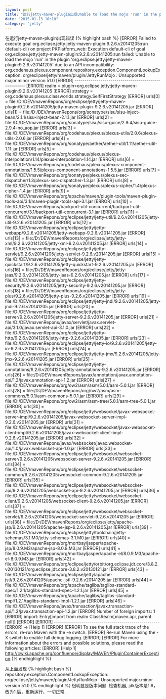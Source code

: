 ```yaml
---
layout: post
title: "运行jetty-maven-plugin出现Unable to load the mojo 'run' in the plugin"
date: "2015-01-13 10:10"
category: "jetty"
---
```


在运行jetty-maven-plugin出现错误
{% highlight bash %}
[ERROR] Failed to execute goal org.eclipse.jetty:jetty-maven-plugin:9.2.6.v20141205:run (default-cli) on project PKPlatform_web: Execution default-cli of goal org.eclipse.jetty:jetty-maven-plugin:9.2.6.v20141205:run failed: Unable to load the mojo 'run' in the plugin 'org.eclipse.jetty:jetty-maven-plugin:9.2.6.v20141205' due to an API incompatibility: org.codehaus.plexus.component.repository.exception.ComponentLookupException: org/eclipse/jetty/maven/plugin/JettyRunMojo : Unsupported major.minor version 51.0
[ERROR] -----------------------------------------------------
[ERROR] realm =    plugin>org.eclipse.jetty:jetty-maven-plugin:9.2.6.v20141205
[ERROR] strategy = org.codehaus.plexus.classworlds.strategy.SelfFirstStrategy
[ERROR] urls[0] = file:/D:/DEV/mavenRepons/org/eclipse/jetty/jetty-maven-plugin/9.2.6.v20141205/jetty-maven-plugin-9.2.6.v20141205.jar
[ERROR] urls[1] = file:/D:/DEV/mavenRepons/org/sonatype/sisu/sisu-inject-bean/2.1.1/sisu-inject-bean-2.1.1.jar
[ERROR] urls[2] = file:/D:/DEV/mavenRepons/org/sonatype/sisu/sisu-guice/2.9.4/sisu-guice-2.9.4-no_aop.jar
[ERROR] urls[3] = file:/D:/DEV/mavenRepons/org/codehaus/plexus/plexus-utils/2.0.6/plexus-utils-2.0.6.jar
[ERROR] urls[4] = file:/D:/DEV/mavenRepons/org/sonatype/aether/aether-util/1.11/aether-util-1.11.jar
[ERROR] urls[5] = file:/D:/DEV/mavenRepons/org/codehaus/plexus/plexus-interpolation/1.14/plexus-interpolation-1.14.jar
[ERROR] urls[6] = file:/D:/DEV/mavenRepons/org/codehaus/plexus/plexus-component-annotations/1.5.5/plexus-component-annotations-1.5.5.jar
[ERROR] urls[7] = file:/D:/DEV/mavenRepons/org/sonatype/plexus/plexus-sec-dispatcher/1.3/plexus-sec-dispatcher-1.3.jar
[ERROR] urls[8] = file:/D:/DEV/mavenRepons/org/sonatype/plexus/plexus-cipher/1.4/plexus-cipher-1.4.jar
[ERROR] urls[9] = file:/D:/DEV/mavenRepons/org/apache/maven/plugin-tools/maven-plugin-tools-api/3.1/maven-plugin-tools-api-3.1.jar
[ERROR] urls[10] = file:/D:/DEV/mavenRepons/backport-util-concurrent/backport-util-concurrent/3.1/backport-util-concurrent-3.1.jar
[ERROR] urls[11] = file:/D:/DEV/mavenRepons/org/eclipse/jetty/jetty-util/9.2.6.v20141205/jetty-util-9.2.6.v20141205.jar
[ERROR] urls[12] = file:/D:/DEV/mavenRepons/org/eclipse/jetty/jetty-webapp/9.2.6.v20141205/jetty-webapp-9.2.6.v20141205.jar
[ERROR] urls[13] = file:/D:/DEV/mavenRepons/org/eclipse/jetty/jetty-xml/9.2.6.v20141205/jetty-xml-9.2.6.v20141205.jar
[ERROR] urls[14] = file:/D:/DEV/mavenRepons/org/eclipse/jetty/jetty-servlet/9.2.6.v20141205/jetty-servlet-9.2.6.v20141205.jar
[ERROR] urls[15] = file:/D:/DEV/mavenRepons/org/eclipse/jetty/jetty-quickstart/9.2.6.v20141205/jetty-quickstart-9.2.6.v20141205.jar
[ERROR] urls[16] = file:/D:/DEV/mavenRepons/org/eclipse/jetty/jetty-jaas/9.2.6.v20141205/jetty-jaas-9.2.6.v20141205.jar
[ERROR] urls[17] = file:/D:/DEV/mavenRepons/org/eclipse/jetty/jetty-security/9.2.6.v20141205/jetty-security-9.2.6.v20141205.jar
[ERROR] urls[18] = file:/D:/DEV/mavenRepons/org/eclipse/jetty/jetty-plus/9.2.6.v20141205/jetty-plus-9.2.6.v20141205.jar
[ERROR] urls[19] = file:/D:/DEV/mavenRepons/org/eclipse/jetty/jetty-jndi/9.2.6.v20141205/jetty-jndi-9.2.6.v20141205.jar
[ERROR] urls[20] = file:/D:/DEV/mavenRepons/org/eclipse/jetty/jetty-server/9.2.6.v20141205/jetty-server-9.2.6.v20141205.jar
[ERROR] urls[21] = file:/D:/DEV/mavenRepons/javax/servlet/javax.servlet-api/3.1.0/javax.servlet-api-3.1.0.jar
[ERROR] urls[22] = file:/D:/DEV/mavenRepons/org/eclipse/jetty/jetty-http/9.2.6.v20141205/jetty-http-9.2.6.v20141205.jar
[ERROR] urls[23] = file:/D:/DEV/mavenRepons/org/eclipse/jetty/jetty-io/9.2.6.v20141205/jetty-io-9.2.6.v20141205.jar
[ERROR] urls[24] = file:/D:/DEV/mavenRepons/org/eclipse/jetty/jetty-jmx/9.2.6.v20141205/jetty-jmx-9.2.6.v20141205.jar
[ERROR] urls[25] = file:/D:/DEV/mavenRepons/org/eclipse/jetty/jetty-annotations/9.2.6.v20141205/jetty-annotations-9.2.6.v20141205.jar
[ERROR] urls[26] = file:/D:/DEV/mavenRepons/javax/annotation/javax.annotation-api/1.2/javax.annotation-api-1.2.jar
[ERROR] urls[27] = file:/D:/DEV/mavenRepons/org/ow2/asm/asm/5.0.1/asm-5.0.1.jar
[ERROR] urls[28] = file:/D:/DEV/mavenRepons/org/ow2/asm/asm-commons/5.0.1/asm-commons-5.0.1.jar
[ERROR] urls[29] = file:/D:/DEV/mavenRepons/org/ow2/asm/asm-tree/5.0.1/asm-tree-5.0.1.jar
[ERROR] urls[30] = file:/D:/DEV/mavenRepons/org/eclipse/jetty/websocket/javax-websocket-server-impl/9.2.6.v20141205/javax-websocket-server-impl-9.2.6.v20141205.jar
[ERROR] urls[31] = file:/D:/DEV/mavenRepons/org/eclipse/jetty/websocket/javax-websocket-client-impl/9.2.6.v20141205/javax-websocket-client-impl-9.2.6.v20141205.jar
[ERROR] urls[32] = file:/D:/DEV/mavenRepons/javax/websocket/javax.websocket-api/1.0/javax.websocket-api-1.0.jar
[ERROR] urls[33] = file:/D:/DEV/mavenRepons/org/eclipse/jetty/websocket/websocket-server/9.2.6.v20141205/websocket-server-9.2.6.v20141205.jar
[ERROR] urls[34] = file:/D:/DEV/mavenRepons/org/eclipse/jetty/websocket/websocket-common/9.2.6.v20141205/websocket-common-9.2.6.v20141205.jar
[ERROR] urls[35] = file:/D:/DEV/mavenRepons/org/eclipse/jetty/websocket/websocket-api/9.2.6.v20141205/websocket-api-9.2.6.v20141205.jar
[ERROR] urls[36] = file:/D:/DEV/mavenRepons/org/eclipse/jetty/websocket/websocket-client/9.2.6.v20141205/websocket-client-9.2.6.v20141205.jar
[ERROR] urls[37] = file:/D:/DEV/mavenRepons/org/eclipse/jetty/websocket/websocket-servlet/9.2.6.v20141205/websocket-servlet-9.2.6.v20141205.jar
[ERROR] urls[38] = file:/D:/DEV/mavenRepons/org/eclipse/jetty/apache-jsp/9.2.6.v20141205/apache-jsp-9.2.6.v20141205.jar
[ERROR] urls[39] = file:/D:/DEV/mavenRepons/org/eclipse/jetty/toolchain/jetty-schemas/3.1.M0/jetty-schemas-3.1.M0.jar
[ERROR] urls[40] = file:/D:/DEV/mavenRepons/org/mortbay/jasper/apache-jsp/8.0.9.M3/apache-jsp-8.0.9.M3.jar
[ERROR] urls[41] = file:/D:/DEV/mavenRepons/org/mortbay/jasper/apache-el/8.0.9.M3/apache-el-8.0.9.M3.jar
[ERROR] urls[42] = file:/D:/DEV/mavenRepons/org/eclipse/jetty/orbit/org.eclipse.jdt.core/3.8.2.v20130121/org.eclipse.jdt.core-3.8.2.v20130121.jar
[ERROR] urls[43] = file:/D:/DEV/mavenRepons/org/eclipse/jetty/apache-jstl/9.2.6.v20141205/apache-jstl-9.2.6.v20141205.jar
[ERROR] urls[44] = file:/D:/DEV/mavenRepons/org/apache/taglibs/taglibs-standard-spec/1.2.1/taglibs-standard-spec-1.2.1.jar
[ERROR] urls[45] = file:/D:/DEV/mavenRepons/org/apache/taglibs/taglibs-standard-impl/1.2.1/taglibs-standard-impl-1.2.1.jar
[ERROR] urls[46] = file:/D:/DEV/mavenRepons/javax/transaction/javax.transaction-api/1.2/javax.transaction-api-1.2.jar
[ERROR] Number of foreign imports: 1
[ERROR] import: Entry[import  from realm ClassRealm[maven.api, parent: null]]
[ERROR] 
[ERROR] -----------------------------------------------------
[ERROR] -> [Help 1]
[ERROR] 
[ERROR] To see the full stack trace of the errors, re-run Maven with the -e switch.
[ERROR] Re-run Maven using the -X switch to enable full debug logging.
[ERROR] 
[ERROR] For more information about the errors and possible solutions, please read the following articles:
[ERROR] [Help 1] http://cwiki.apache.org/confluence/display/MAVEN/PluginContainerException
{% endhighlight %}


从上面发现
{% highlight bash %}
repository.exception.ComponentLookupException: org/eclipse/jetty/maven/plugin/JettyRunMojo : Unsupported major.minor version 51.0
{% endhighlight %}
很明显是版本问题. 检查机器, jdk版本是1.6，改为1.后，重新运行，一切正常.

